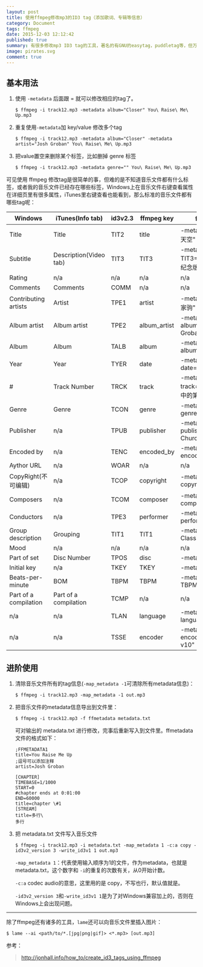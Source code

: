 ```yaml
---
layout: post
title: 使用ffmpeg修改mp3的ID3 tag（添加歌词、专辑等信息）
category: Document
tags: ffmpeg
date: 2015-12-03 12:12:42
published: true
summary: 有很多修改mp3 ID3 tag的工具，著名的有GNU的easytag，puddletag等，但万能的ffmpeg可不可以呢？当然可以。
image: pirates.svg
comment: true
---
```


## 基本用法

1. 使用 `-metadata` 后面跟 <key>=<value> 就可以修改相应的tag了。

    ```
    $ ffmpeg -i track12.mp3 -metadata album="Closer" You\ Raise\ Me\ Up.mp3
    ```

2. 重复使用`-metadata`加 key/value 修改多个tag

    ```
    $ ffmpeg -i track12.mp3 -metadata album="Closer" -metadata artist="Josh Groban" You\ Raise\ Me\ Up.mp3
    ```

3. 把value置空来删除某个标签，比如删掉 genre 标签

    ```
    $ ffmpeg -i track12.mp3 -metadata genre="" You\ Raise\ Me\ Up.mp3
    ```

可见使用 ffmpeg 修改tag是很简单的事，但难的是不知道音乐文件都有什么标签，或者我的音乐文件已经存在哪些标签，Windows上在音乐文件右键查看属性在详细页里有很多属性，iTunes里右键查看也能看到，那么标准的音乐文件都有哪些tag呢：

  Windows  |  iTunes(Info tab)  |  id3v2.3  |  ffmpeg key  | ffmpeg 示例
-----------|--------------------|-----------|--------------|---------------
 Title     | Title              | TIT2      | title        | -metadata title="海阔天空"
 Subtitle  | Description(Video tab)| TIT3   | TIT3         | -metadata TIT3="beyond 20周年纪念版"
 Rating    | n/a                | n/a       | n/a          | n/a
 Comments  | Comments           | COMM      | n/a          | n/a
 Contributing artists| Artist   | TPE1      | artist       | -metadata artist="黄家驹"
 Album artist| Album artist     | TPE2      | album_artist | -metadata album_artist="Josh Groban"
 Album     | Album              | TALB      | album        | -metadata album="Closer"
 Year      | Year               | TYER      | date         | -metadata date="2009"
 #         | Track Number       | TRCK      | track        | -metadata track="3/12"(12首歌中的第3个)
 Genre     | Genre              | TCON      | genre        | -metadata genre="Vocal"
 Publisher | n/a                | TPUB      | publisher    | -metadata publisher="Heaven Church"
 Encoded by| n/a                | TENC      | encoded_by   | -metadata encoded_by="Joshua"
 Aythor URL| n/a                | WOAR      | n/a          | n/a
 CopyRight(不可编辑)| n/a       | TCOP      | copyright    | -metadata copyright="℗  lqsoft"
 Composers | n/a                | TCOM      | composer     | -metadata composer="Joshua"
 Conductors| n/a                | TPE3      | performer    | -metadata performer="Joshua"
 Group description| Grouping    | TIT1      | TIT1         | -metadata TIT1="The Classics"
 Mood      | n/a                | n/a       | n/a          | n/a
 Part of set| Disc Number       | TPOS      | disc         | -metadata disc="1/2"
 Initial key| n/a               | TKEY      | TKEY         | -metadata TKEY="G"
 Beats-per-minute| BOM          | TBPM      | TBPM         | -metadata TBPM="120"
 Part of a compilation| Part of a compilation| TCMP | n/a  | n/a
 n/a       | n/a                | TLAN      | language     | -metadata language="eng"
 n/a       | n/a                | TSSE      | encoder      | -metadata encoder="iTunes v10"

## 进阶使用

1. 清除音乐文件所有的tag信息(`-map_metadata -1`可清除所有metadata信息)：

    ```
    $ ffmpeg -i track12.mp3 -map_metadata -1 out.mp3
    ```

2. 把音乐文件的metadata信息导出到文件里：

    ```
    $ ffmpeg -i track12.mp3 -f ffmetadata metadata.txt
     ```
    可对输出的 metadata.txt 进行修改，完事后重新写入到文件里。ffmetadata文件的格式如下：

    ```
    ;FFMETADATA1
    title=You Raise Me Up
    ;逗号可以添加注释
    artist=Josh Groban

    [CHAPTER]
    TIMEBASE=1/1000
    START=0
    #chapter ends at 0:01:00
    END=60000
    title=chapter \#1
    [STREAM]
    title=多行\
    多行
    ```

3. 把 metadata.txt 文件写入音乐文件

    ```
    $ ffmpeg -i track12.mp3 -i metadata.txt -map_metadata 1 -c:a copy -id3v2_version 3 -write_id3v1 1 out.mp3
    ```

    `-map_metadata 1`：代表使用输入顺序为1的文件，作为metadata，也就是 metadata.txt，这个数字和 `-i`的重复的次数有关，从0开始计数。

    `-c:a` codec audio的意思，这里用的是 copy，不写也行，默认值就是。

    `-id3v2_version 3`和`-write_id3v1 1`是为了对Windows兼容加上的，否则在Windows上会出现问题。

-------------

除了ffmpeg还有诸多的工具，`lame`还可以向音乐文件里插入图片：

```
$ lame --ai <path/to/*.[jpg|png|gif]> <*.mp3> [out.mp3]
```

参考：

> http://jonhall.info/how_to/create_id3_tags_using_ffmpeg

